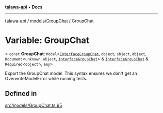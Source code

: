 [**talawa-api**](../../../README.md) • **Docs**

***

[talawa-api](../../../modules.md) / [models/GroupChat](../README.md) / GroupChat

# Variable: GroupChat

\> `const` **GroupChat**: `Model`\<[`InterfaceGroupChat`](../interfaces/InterfaceGroupChat.md), `object`, `object`, `object`, `Document`\<`unknown`, `object`, [`InterfaceGroupChat`](../interfaces/InterfaceGroupChat.md)\> & [`InterfaceGroupChat`](../interfaces/InterfaceGroupChat.md) & `Required`\<`object`\>, `any`\>

Export the GroupChat model.
This syntax ensures we don't get an OverwriteModelError while running tests.

## Defined in

[src/models/GroupChat.ts:95](https://github.com/PalisadoesFoundation/talawa-api/blob/790ab2939a7c80eb0ff31afd318f8889a001f225/src/models/GroupChat.ts#L95)
